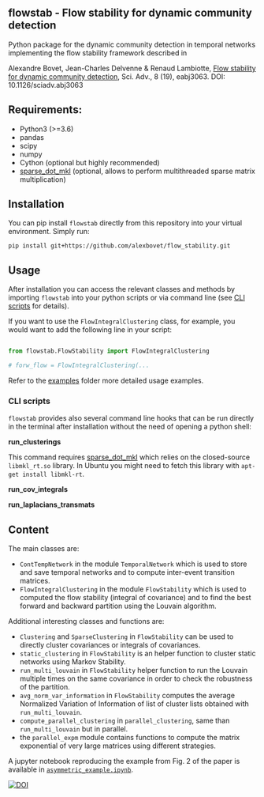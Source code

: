 ## flowstab - Flow stability for dynamic community detection
Python package for the dynamic community detection in temporal networks implementing the flow stability framework described in 

Alexandre Bovet, Jean-Charles Delvenne & Renaud Lambiotte,
[Flow stability for dynamic community detection](https://www.science.org/doi/10.1126/sciadv.abj3063),
Sci. Adv., 8 (19), eabj3063. DOI: 10.1126/sciadv.abj3063

<!--- quickstart --->
## Requirements:
- Python3 (>=3.6)
- pandas
- scipy
- numpy
- Cython (optional but highly recommended)
- [sparse_dot_mkl](https://github.com/flatironinstitute/sparse_dot) (optional, allows to perform multithreaded sparse matrix multiplication)

## Installation

You can pip install `flowstab` directly from this repository into your virtual
environment. Simply run:

    pip install git+https://github.com/alexbovet/flow_stability.git

## Usage

After installation you can access the relevant classes and methods by importing
`flowstab` into your python scripts or via command line (see [CLI scripts](#cli-scripts) for details).

If you want to use the `FlowIntegralClustering` class, for example, you would
want to add the following line in your script:

```python

from flowstab.FlowStability import FlowIntegralClustering

# forw_flow = FlowIntegralClustering(...
```

Refer to the [examples](./examples/) folder more detailed usage examples.

### CLI scripts

`flowstab` provides also several command line hooks that can be run
directly in the terminal after installation without the need of opening a
python shell:

**run\_clusterings**

This command requires
[sparse\_dot\_mkl](https://github.com/flatironinstitute/sparse_dot) which relies
on the closed-source `libmkl_rt.so` library. In Ubuntu you might need to fetch
this library with `apt-get install libmkl-rt`.

**run\_cov\_integrals**

**run\_laplacians\_transmats**

## Content

The main classes are:
- `ContTempNetwork` in the module `TemporalNetwork` which is used to store and save temporal networks and to compute inter-event transition matrices.
- `FlowIntegralClustering` in the module `FlowStability` which is used to computed the flow stability (integral of covariance) and to find the best forward and backward partition using the Louvain algorithm.

Additional interesting classes and functions are:
- `Clustering` and `SparseClustering` in `FlowStability` can be used to directly cluster covariances or integrals of covariances.
- `static_clustering` in `FlowStability` is an helper function to cluster static networks using Markov Stability.
- `run_multi_louvain` in `FlowStability` helper function to run the Louvain multiple times on the same covariance in order to check the robustness of the partition.
- `avg_norm_var_information` in `FlowStability` computes the average Normalized Variation of Information of list of cluster lists obtained with `run_multi_louvain`.
- `compute_parallel_clustering` in `parallel_clustering`, same than `run_multi_louvain` but in parallel.
- the `parallel_expm` module contains functions to compute the matrix exponential of very large matrices using different strategies.

A jupyter notebook reproducing the example from Fig. 2 of the paper is available in [`asymmetric_example.ipynb`](https://github.com/alexbovet/flow_stability/blob/main/asymmetric_example.ipynb).


[![DOI](https://zenodo.org/badge/330739659.svg)](https://zenodo.org/badge/latestdoi/330739659)



